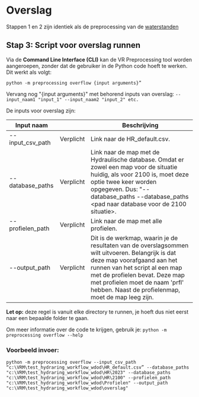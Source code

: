 # Overslag

Stappen 1 en 2 zijn identiek als de preprocessing van de [waterstanden](Waterstand.md)

## Stap 3: Script voor overslag runnen  

Via de **Command Line Interface (CLI)** kan de VR Preprocessing tool worden aangeroepen, zonder dat de gebruiker in de Python code hoeft te werken. Dit werkt als volgt:

```
python -m preprocessing overflow {input arguments}”
```

Vervang nog "{input arguments}" met behorend inputs van overslag: ```--input_naam1 "input_1" --input_naam2 "input_2" etc.```

De inputs voor overslag zijn: 

| Input naam       	     | 	           | Beschrijving                                                                                                                                                                                 	                                                                                                                                                                              |
|------------------------|-------------|-----------------------------------------------------------------------------------------------------------------------------------------------------------------------------------------------------------------------------------------------------------------------------------------------------------------------------------------------------------------------------|
| --input_csv_path            | Verplicht 	 | Link naar de HR_default.csv.                                                                                                                                                     	                                                                                                                                                                                          |
| --database_paths     	 | Verplicht 	 | Link naar de map met de Hydraulische database. Omdat er zowel een map voor de situatie huidig, als voor 2100 is, moet deze optie twee keer worden opgegeven. Dus: "--database_paths <pad naar de database voor huidige situatie> --database_paths <pad naar database voor de 2100 situatie>.                                                                                |
| --profielen_path     	  | Verplicht 	 | Link naar de map met alle profielen.                                                                      |
| --output_path  	       | Verplicht 	 | 	Dit is de werkmap, waarin je de resultaten van de overslagsommen wilt uitvoeren. Belangrijk is dat deze map voorafgaand aan het runnen van het script al een map met de profielen bevat. Deze map met profielen moet de naam 'prfl' hebben. Naast de profielenmap, moet de map leeg zijn.                                                                                                                                                                                                                                                                                                     |


**Let op:** deze regel is vanuit elke directory te runnen, je hoeft dus niet eerst naar een bepaalde folder te gaan.


Om meer informatie over de code te krijgen, gebruik je: 
``` python -m preprocessing overflow --help ```

### Voorbeeld invoer: 
```
python -m preprocessing overflow --input_csv_path “c:\VRM\test_hydraring_workflow_wdod\HR_default.csv” --database_paths "c:\VRM\test_hydraring_workflow_wdod\HR\2023" --database_paths "c:\VRM\test_hydraring_workflow_wdod\HR\2100" --profielen_path "c:\VRM\test_hydraring_workflow_wdod\Profielen" --output_path "c:\VRM\test_hydraring_workflow_wdod\overslag"
```

